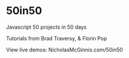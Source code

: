 # 50in50
Javascript 50 projects in 50 days

Tutorials from Brad Traversy, & Florin Pop

View live demos:
NicholasMcGinnis.com/50in50
